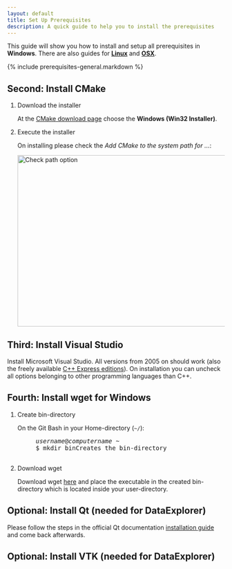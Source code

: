 ```yaml
---
layout: default
title: Set Up Prerequisites
description: A quick guide to help you to install the prerequisites
---
```


<p class="intro">This guide will show you how to install and setup all prerequisites in <strong>Windows</strong>. There are also guides for <strong><a href="/help/linux-prerequisites">Linux</a></strong> and <strong><a href="/help/mac-prerequisites">OSX</a></strong>.</p>

{% include prerequisites-general.markdown %}

## <span class="step">Second:</span> Install CMake ##

1. <span class="step-title">Download the installer</span>

	At the [CMake download page](http://www.cmake.org/cmake/resources/software.html)
	choose the **Windows (Win32 Installer)**.

2. <span class="step-title">Execute the installer</span>

	On installing please check the *Add CMake to the system path for ...*:

	<img src="/devguide/images/cmake-win-install.png" width="511" height="396" alt="Check path option" />

## <span class="step">Third:</span> Install Visual Studio ##

Install Microsoft Visual Studio. All versions from 2005 on should work (also
the freely available [C++ Express editions](http://www.microsoft.com/germany/express/)).
On installation you can uncheck all options belonging to other programming
  languages than C++.
  
## <span class="step">Fourth:</span> Install wget for Windows ##

1. <span class="step-title">Create bin-directory</span>

	On the Git Bash in your Home-directory (`~/`):

	<pre class="terminal bootcamp">
		<span class="bash-output"><em>username</em>@<em>computername</em> ~</span>
		<span class="codeline">$ mkdir bin<span></span>Creates the bin-directory</span>
	</pre>

2. <span class="step-title">Download wget</span>

	Download wget [here](https://github.com/downloads/ufz/devguide/wget.exe) and
	place the executable in the created bin-directory which is located inside
	your user-directory.

## <span class="step">Optional:</span> Install Qt (needed for DataExplorer) ##

Please follow the steps in the official Qt documentation [installation guide](http://doc.qt.nokia.com/latest/install-win.html) and come back afterwards.

## <span class="step">Optional:</span> Install VTK (needed for DataExplorer) ##

